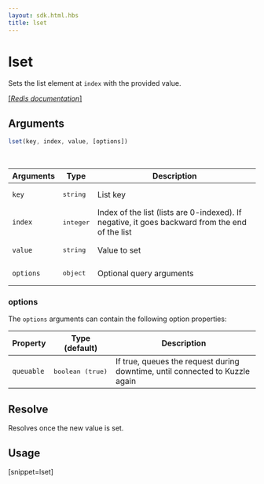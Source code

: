 ```yaml
---
layout: sdk.html.hbs
title: lset
---
```


# lset

Sets the list element at `index` with the provided value.

[[_Redis documentation_]](https://redis.io/commands/lset)

## Arguments

```js
lset(key, index, value, [options])
```

<br/>

| Arguments    | Type    | Description |
|--------------|---------|-------------|
| `key` | <pre>string</pre> | List key |
| `index` | <pre>integer</pre> | Index of the list (lists are 0-indexed). If negative, it goes backward from the end of the list |
| `value` | <pre>string</pre> | Value to set |
| ``options`` | <pre>object</pre> | Optional query arguments |

### options

The `options` arguments can contain the following option properties:

| Property   | Type (default)   | Description                       |
| ---------- | ------- | --------------------------------- |
| `queuable` | <pre>boolean (true)</pre> | If true, queues the request during downtime, until connected to Kuzzle again |

## Resolve

Resolves once the new value is set.

## Usage

[snippet=lset]
